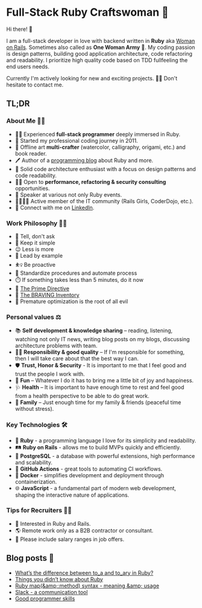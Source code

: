 # Full-Stack Ruby Craftswoman 🚀

Hi there! 👋

I am a full-stack developer in love with backend written in **Ruby**
aka [Woman on Rails](https://womanonrails.com/).
Sometimes also called as **One Woman Army** 🥷.
My coding passion is design patterns, building good application architecture,
code refactoring and readability.
I prioritize high quality code based on TDD fullfeeling the end users needs.

Currently I'm actively looking for new and exciting projects. 🕵️‍♀️
Don't hesitate to contact me.

## TL;DR

### About Me 🙋‍♀️

- 👩‍💻 Experienced **full-stack programmer** deeply immersed in Ruby.
- 🧭 Started my professional coding journey in 2011.
- 🎨 Offline art **multi-crafter** (watercolor, calligraphy, origami, etc.)
  and book reader.
- 🖊 Author of a [programming blog](https://womanonrails.com/)
  about Ruby and more.
- 🌆 Solid code architecture enthusiast with a focus on design patterns
  and code readability.
- 👩‍🔧 Open to **performance, refactoring & security consulting** opportunities.
- 🎤️ Speaker at various not only Ruby events.
- 👨‍👩‍👧‍👦 Active member of the IT community (Rails Girls, CoderDojo, etc.).
- 📇 Connect with me on [LinkedIn](https://www.linkedin.com/in/womanonrails/).

### Work Philosophy 👩‍🏫

- 🔮 Tell, don't ask
- 💋 Keep it simple
- 😉 Less is more
- 🐒 Lead by example
- ⛹️‍♀️ Be proactive
- 📐 Standardize procedures and automate process
- ⏱️ If something takes less than 5 minutes, do it now
- 🥇 [The Prime Directive](https://retrospectivewiki.org/index.php?title=The_Prime_Directive)
- 💖 [The BRAVING Inventory](https://brenebrown.com/resources/the-braving-inventory/)
- 🧹 Premature optimization is the root of all evil

### Personal values ⚖️

- 📚 **Self development & knowledge sharing** – reading, listening,
  watching not only IT news, writing blog posts on my blogs,
  discussing architecture problems with team.
- 👩‍🔬 **Responsibility & good quality** – If I'm responsible for something,
  then I will take care about that the best way I can.
- 🛡️ **Trust, Honor & Security** - It is important to me
  that I feel good and trust the people I work with.
- 💃 **Fun** – Whatever I do it has to bring me a little bit of joy and happiness.
- 🩺 **Health** – It is important to have enough time to rest
  and feel good from a health perspective to be able to do great work.
- 🫶 **Family** – Just enough time for my family & friends
  (peaceful time without stress).

### Key Technologies 🛠️

- 💎 **Ruby** - a programming language I love for its simplicity and readability.
- 🛤️ **Ruby on Rails** - allows me to build MVPs quickly and efficiently.
- 🐘 **PostgreSQL** - a database with powerful extensions, high performance
  and scalability.
- 🤖 **GitHub Actions** - great tools to automating CI workflows.
- 🐳 **Docker** - simplifies development and deployment through containerization.
- 🌐 **JavaScript** - a fundamental part of modern web development,
  shaping the interactive nature of applications.

### Tips for Recruiters 🧘‍♀️

- 💍 Interested in Ruby and Rails.
- 🌎 Remote work only as a B2B contractor or consultant.
- 💸 Please include salary ranges in job offers.

## Blog posts 📄
<!-- BLOG-POST-LIST:START -->
- [What’s the difference between to_a and to_ary in Ruby?](https://womanonrails.com/difference-between-to-a-and-to-ary-methods)
- [Things you didn’t know about Ruby](https://womanonrails.com/things-you-dont-know-about-ruby)
- [Ruby map&lpar;&amp;amp;:method&rpar; syntax - meaning &amp;amp; usage](https://womanonrails.com/one-line-map-ruby)
- [Slack - a communication tool](https://womanonrails.com/slack-keyboard-shortcuts)
- [Good programmer skills](https://womanonrails.com/good-programer)
<!-- BLOG-POST-LIST:END -->

